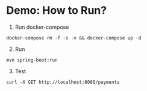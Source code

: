 # Demo: How to Run?

1. Run docker-compose

```
docker-compose rm -f -s -v && docker-compose up -d
```

2. Run

```
mvn spring-boot:run
```

3. Test

```
curl -X GET http://localhost:8080/payments
```
